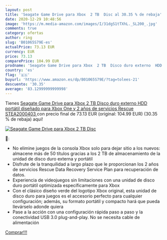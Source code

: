 ```yaml
---
layout: post
title: 'Seagate Game Drive para Xbox  2 TB  Disc al 30.35 % de rebaja'
date: 2020-12-29 10:48:56
image: 'https://m.media-amazon.com/images/I/31dgS1tTXhL._SL200_.jpg'
comments: true
category: ofertas
author: ring
slug: 'B01065S79E-es'
actualPrice: 73.13 EUR
currency: EUR
price: 73.13
comparePrice: 104.99 EUR
prodname: 'Seagate Game Drive para Xbox  2 TB  Disco duro externo  HDD portátil  diseñado para Xbox One  y 2 años de servicios Rescue  STEA2000403 '
country: 'es'
flag: '🇪🇸'
buyurl: 'https://www.amazon.es/dp/B01065S79E/?tag=tolees-21'
descuento: '30.35'
average: '83.12999999999998'
---
```


Tienes [Seagate Game Drive para Xbox  2 TB  Disco duro externo  HDD portátil  diseñado para Xbox One  y 2 años de servicios Rescue  STEA2000403 ](https://www.amazon.es/dp/B01065S79E/?tag=tolees-21) con precio final de  73.13 EUR (original: 104.99 EUR) (30.35 %  de rebaja) aqui!

[![Seagate Game Drive para Xbox  2 TB  Disc](https://m.media-amazon.com/images/I/31dgS1tTXhL._SL200_.jpg)](https://www.amazon.es/dp/B01065S79E/?tag=tolees-21)

🔎:

- No elimine juegos de la consola Xbox solo para dejar sitio a los nuevos: almacene más de 50 títulos gracias a los 2 TB de almacenamiento de la unidad de disco duro externa y portátil
- Disfrute de la tranquilidad a largo plazo que le proporcionan los 2 años de servicios Rescue Data Recovery Service Plan para recuperación de datos.
- Experiencia de videojuegos sin limitaciones con una unidad de disco duro portátil optimizada específicamente para Xbox
- Con el clásico diseño verde del logotipo Xbox original, esta unidad de disco duro para juegos es el accesorio perfecto para cualquier configuración; además, su formato portátil y compacto hará que pueda llevárselo adonde quiera
- Pase a la acción con una configuración rápida paso a paso y la conectividad USB 3.0 plug-and-play. No se necesita cable de alimentación

[Comprar!!!](https://www.amazon.es/dp/B01065S79E/?tag=tolees-21)
